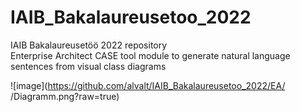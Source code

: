 # IAIB_Bakalaureusetoo_2022
IAIB Bakalaureusetöö 2022 repository <br /> 
Enterprise Architect CASE tool module to generate natural language sentences from visual class diagrams <br /> 

![image](https://github.com/alvalt/IAIB_Bakalaureusetoo_2022/EA/
/Diagramm.png?raw=true) 

